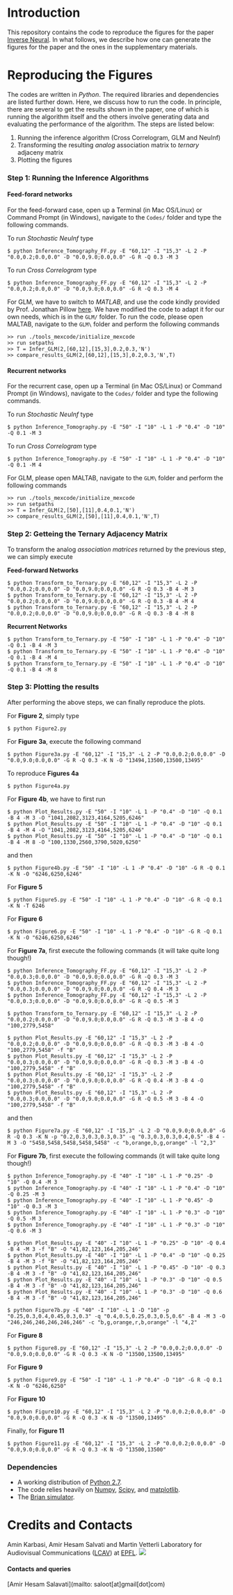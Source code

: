 Introduction
===================
This repository contains the code to reproduce the figures for the paper [Inverse Neural](http://rr.epfl.ch/paper/KSV2015). In what follows, we describe how one can generate the figures for the paper and the ones in the supplementary materials.

Reproducing the Figures
===================
The codes are written in *Python*. The required libraries and dependencies are listed further down. Here, we discuss how to run the code. In principle, there are several to get the results shown in the paper, one of which is running the algorithm itself and the others involve generating data and evaluating the performance of the algorithm. The steps are listed below:

1. Running the inference algorithm (Cross Correlogram, GLM and NeuInf)
2. Transforming the resulting *analog* association matrix to *ternary* adjaceny matrix
3. Plotting the figures


### Step 1: Running the Inference Algorithms
#### Feed-forard networks
For the feed-forward case, open up a Terminal (in Mac OS/Linux) or Command Prompt (in Windows), navigate to the `Codes/` folder and type the following commands.

To run *Stochastic NeuInf* type

    $ python Inference_Tomography_FF.py -E "60,12" -I "15,3" -L 2 -P "0.0,0.2;0.0,0.0" -D "0.0,9.0;0.0,0.0" -G R -Q 0.3 -M 3

To run *Cross Correlogram* type

    $ python Inference_Tomography_FF.py -E "60,12" -I "15,3" -L 2 -P "0.0,0.2;0.0,0.0" -D "0.0,9.0;0.0,0.0" -G R -Q 0.3 -M 4
    
    
For GLM, we have to switch to *MATLAB*, and use the code kindly provided by Prof. Jonathan Pillow [here](http://pillowlab.cps.utexas.edu/code_GLM.html).
We have modified the code to adapt it for our own needs, which is in the `GLM/` folder. To run the code, please open MALTAB, navigate to the `GLM\` folder
and perform the following commands

    >> run ./tools_mexcode/initialize_mexcode
    >> run setpaths
    >> T = Infer_GLM(2,[60,12],[15,3],0.2,0.3,'N')
    >> compare_results_GLM(2,[60,12],[15,3],0.2,0.3,'N',T)


#### Recurrent networks
For the recurrent case, open up a Terminal (in Mac OS/Linux) or Command Prompt (in Windows), navigate to the `Codes/` folder and type the following commands.

To run *Stochastic NeuInf* type

    $ python Inference_Tomography.py -E "50" -I "10" -L 1 -P "0.4" -D "10" -Q 0.1 -M 3

To run *Cross Correlogram* type

    $ python Inference_Tomography.py -E "50" -I "10" -L 1 -P "0.4" -D "10" -Q 0.1 -M 4
    
For GLM, please open MALTAB, navigate to the `GLM\` folder and perform the following commands

    >> run ./tools_mexcode/initialize_mexcode
    >> run setpaths
    >> T = Infer_GLM(2,[50],[11],0.4,0.1,'N')
    >> compare_results_GLM(2,[50],[11],0.4,0.1,'N',T)


### Step 2: Getteing the Ternary Adjacency Matrix
To transform the analog *association matrices* returned by the previous step, we can simply execute
    
**Feed-forward Networks**

    $ python Transform_to_Ternary.py -E "60,12" -I "15,3" -L 2 -P "0.0,0.2;0.0,0.0" -D "0.0,9.0;0.0,0.0" -G R -Q 0.3 -B 4 -M 3
    $ python Transform_to_Ternary.py -E "60,12" -I "15,3" -L 2 -P "0.0,0.2;0.0,0.0" -D "0.0,9.0;0.0,0.0" -G R -Q 0.3 -B 4 -M 4
    $ python Transform_to_Ternary.py -E "60,12" -I "15,3" -L 2 -P "0.0,0.2;0.0,0.0" -D "0.0,9.0;0.0,0.0" -G R -Q 0.3 -B 4 -M 8

**Recurrent Networks**

    $ python Transform_to_Ternary.py -E "50" -I "10" -L 1 -P "0.4" -D "10" -Q 0.1 -B 4 -M 3
    $ python Transform_to_Ternary.py -E "50" -I "10" -L 1 -P "0.4" -D "10" -Q 0.1 -B 4 -M 4
    $ python Transform_to_Ternary.py -E "50" -I "10" -L 1 -P "0.4" -D "10" -Q 0.1 -B 4 -M 8


### Step 3: Plotting the results
After performing the above steps, we can finally reproduce the plots.

For **Figure 2**, simply type

    $ python Figure2.py

For **Figure 3a**, execute the following command

    $ python Figure3a.py -E "60,12" -I "15,3" -L 2 -P "0.0,0.2;0.0,0.0" -D "0.0,9.0;0.0,0.0" -G R -Q 0.3 -K N -O "13494,13500,13500,13495"

To reproduce **Figures 4a**

    $ python Figure4a.py

For **Figure 4b**, we have to first run

    $ python Plot_Results.py -E "50" -I "10" -L 1 -P "0.4" -D "10" -Q 0.1 -B 4 -M 3 -O "1041,2082,3123,4164,5205,6246"
    $ python Plot_Results.py -E "50" -I "10" -L 1 -P "0.4" -D "10" -Q 0.1 -B 4 -M 4 -O "1041,2082,3123,4164,5205,6246"
    $ python Plot_Results.py -E "50" -I "10" -L 1 -P "0.4" -D "10" -Q 0.1 -B 4 -M 8 -O "100,1330,2560,3790,5020,6250" 

and then

    $ python Figure4b.py -E "50" -I "10" -L 1 -P "0.4" -D "10" -G R -Q 0.1 -K N -O "6246,6250,6246"
    
For **Figure 5**

    $ python Figure5.py -E "50" -I "10" -L 1 -P "0.4" -D "10" -G R -Q 0.1 -K N -T 6246
    
For **Figure 6**

    $ python Figure6.py -E "50" -I "10" -L 1 -P "0.4" -D "10" -G R -Q 0.1 -K N -O "6246,6250,6246"

For **Figure 7a**, first execute the following commands (it will take quite long though!)

    $ python Inference_Tomography_FF.py -E "60,12" -I "15,3" -L 2 -P "0.0,0.3;0.0,0.0" -D "0.0,9.0;0.0,0.0" -G R -Q 0.3 -M 3
    $ python Inference_Tomography_FF.py -E "60,12" -I "15,3" -L 2 -P "0.0,0.3;0.0,0.0" -D "0.0,9.0;0.0,0.0" -G R -Q 0.4 -M 3
    $ python Inference_Tomography_FF.py -E "60,12" -I "15,3" -L 2 -P "0.0,0.3;0.0,0.0" -D "0.0,9.0;0.0,0.0" -G R -Q 0.5 -M 3
    
    $ python Transform_to_Ternary.py -E "60,12" -I "15,3" -L 2 -P "0.0,0.2;0.0,0.0" -D "0.0,9.0;0.0,0.0" -G R -Q 0.3 -M 3 -B 4 -O "100,2779,5458"
    
    $ python Plot_Results.py -E "60,12" -I "15,3" -L 2 -P "0.0,0.2;0.0,0.0" -D "0.0,9.0;0.0,0.0" -G R -Q 0.3 -M 3 -B 4 -O "100,2779,5458" -f "B"
    $ python Plot_Results.py -E "60,12" -I "15,3" -L 2 -P "0.0,0.3;0.0,0.0" -D "0.0,9.0;0.0,0.0" -G R -Q 0.3 -M 3 -B 4 -O "100,2779,5458" -f "B"
    $ python Plot_Results.py -E "60,12" -I "15,3" -L 2 -P "0.0,0.3;0.0,0.0" -D "0.0,9.0;0.0,0.0" -G R -Q 0.4 -M 3 -B 4 -O "100,2779,5458" -f "B"
    $ python Plot_Results.py -E "60,12" -I "15,3" -L 2 -P "0.0,0.3;0.0,0.0" -D "0.0,9.0;0.0,0.0" -G R -Q 0.5 -M 3 -B 4 -O "100,2779,5458" -f "B"
    
    
and then

    $ python Figure7a.py -E "60,12" -I "15,3" -L 2 -D "0.0,9.0;0.0,0.0" -G R -Q 0.3 -K N -p "0.2,0.3,0.3,0.3,0.3" -q "0.3,0.3,0.3,0.4,0.5" -B 4 -M 3 -O "5458,5458,5458,5458,5458" -c "b,orange,b,g,orange" -l "2,3"


For **Figure 7b**, first execute the following commands (it will take quite long though!)

    $ python Inference_Tomography.py -E "40" -I "10" -L 1 -P "0.25" -D "10" -Q 0.4 -M 3    
    $ python Inference_Tomography.py -E "40" -I "10" -L 1 -P "0.4" -D "10" -Q 0.25 -M 3
    $ python Inference_Tomography.py -E "40" -I "10" -L 1 -P "0.45" -D "10" -Q 0.3 -M 3    
    $ python Inference_Tomography.py -E "40" -I "10" -L 1 -P "0.3" -D "10" -Q 0.5 -M 3
    $ python Inference_Tomography.py -E "40" -I "10" -L 1 -P "0.3" -D "10" -Q 0.6 -M 3

    $ python Plot_Results.py -E "40" -I "10" -L 1 -P "0.25" -D "10" -Q 0.4 -B 4 -M 3 -f "B" -O "41,82,123,164,205,246"
    $ python Plot_Results.py -E "40" -I "10" -L 1 -P "0.4" -D "10" -Q 0.25 -B 4 -M 3 -f "B" -O "41,82,123,164,205,246"
    $ python Plot_Results.py -E "40" -I "10" -L 1 -P "0.45" -D "10" -Q 0.3 -B 4 -M 3 -f "B" -O "41,82,123,164,205,246"  
    $ python Plot_Results.py -E "40" -I "10" -L 1 -P "0.3" -D "10" -Q 0.5 -B 4 -M 3 -f "B" -O "41,82,123,164,205,246"
    $ python Plot_Results.py -E "40" -I "10" -L 1 -P "0.3" -D "10" -Q 0.6 -B 4 -M 3 -f "B" -O "41,82,123,164,205,246"
    
    $ python Figure7b.py -E "40" -I "10" -L 1 -D "10" -p "0.25,0.3,0.4,0.45,0.3,0.3" -q "0.4,0.5,0.25,0.3,0.5,0.6" -B 4 -M 3 -O "246,246,246,246,246,246" -c "b,g,orange,r,b,orange" -l "4,2"

For **Figure 8**

    $ python Figure8.py -E "60,12" -I "15,3" -L 2 -P "0.0,0.2;0.0,0.0" -D "0.0,9.0;0.0,0.0" -G R -Q 0.3 -K N -O "13500,13500,13495"
    
For **Figure 9**

    $ python Figure9.py -E "50" -I "10" -L 1 -P "0.4" -D "10" -G R -Q 0.1 -K N -O "6246,6250"
    
For **Figure 10**

    $ python Figure10.py -E "60,12" -I "15,3" -L 2 -P "0.0,0.2;0.0,0.0" -D "0.0,9.0;0.0,0.0" -G R -Q 0.3 -K N -O "13500,13495"

Finally, for **Figure 11**

    $ python Figure11.py -E "60,12" -I "15,3" -L 2 -P "0.0,0.2;0.0,0.0" -D "0.0,9.0;0.0,0.0" -G R -Q 0.3 -K N -O "13500,13500"
    
### Dependencies
* A working distribution of [Python 2.7](https://www.python.org/downloads/).
* The code relies heavily on [Numpy](http://www.numpy.org/),
  [Scipy](http://www.scipy.org/), and [matplotlib](http://matplotlib.org).
* The [Brian simulator](http://briansimulator.org/).



Credits and Contacts
===================
Amin Karbasi, Amir Hesam Salvati and Martin Vetterli
Laboratory for Audiovisual Communications ([LCAV](http://lcav.epfl.ch)) at 
[EPFL](http://www.epfl.ch).
<img src="http://lcav.epfl.ch/files/content/sites/lcav/files/images/Home/LCAV_anim_200.gif">

#### Contacts and queries
[Amir Hesam Salavati](mailto: saloot[at]gmail[dot]com) <br>







